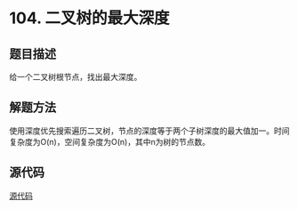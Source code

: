 # 104. 二叉树的最大深度

## 题目描述

给一个二叉树根节点，找出最大深度。

## 解题方法

使用深度优先搜索遍历二叉树，节点的深度等于两个子树深度的最大值加一。时间复杂度为O(n)，空间复杂度为O(n)，其中n为树的节点数。

## 源代码

[源代码](../src/104-maximum-depth-of-binary-tree.cpp)
